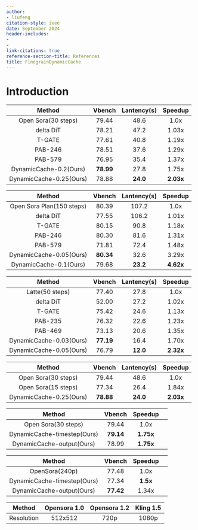 ```yaml
---
author:
- liufeng
citation-style: ieee
date: September 2024
header-includes:
- 
- 
link-citations: true
reference-section-title: References
title: FinegrainDynamicCache
---
```






# Introduction

|         Method          |  Vbench   | Lantency(s) |  Speedup  |
|:-----------------------:|:---------:|:-----------:|:---------:|
|   Open Sora(30 steps)   |   79.44   |    48.6     |   1.0x    |
|        delta DiT        |   78.21   |    47.2     |   1.03x   |
|         T-GATE          |   77.61   |    40.8     |   1.19x   |
|         PAB-246         |   78.51   |    37.6     |   1.29x   |
|         PAB-579         |   76.95   |    35.4     |   1.37x   |
| DynamicCache-0.2(Ours)  | **78.99** |    27.8     |   1.75x   |
| DynamicCache-0.25(Ours) |   78.88   |  **24.0**   | **2.03x** |

|          Method           |  Vbench   | Lantency(s) |  Speedup  |
|:-------------------------:|:---------:|:-----------:|:---------:|
| Open Sora Plan(150 steps) |   80.39   |    107.2    |   1.0x    |
|         delta DiT         |   77.55   |    106.2    |   1.01x   |
|          T-GATE           |   80.15   |    90.8     |   1.18x   |
|          PAB-246          |   80.30   |    81.6     |   1.31x   |
|          PAB-579          |   71.81   |    72.4     |   1.48x   |
|  DynamicCache-0.05(Ours)  | **80.34** |    32.6     |   3.29x   |
|  DynamicCache-0.1(Ours)   |   79.68   |  **23.2**   | **4.62x** |

|         Method          |  Vbench   | Lantency(s) |  Speedup  |
|:-----------------------:|:---------:|:-----------:|:---------:|
|     Latte(50 steps)     |   77.40   |    27.8     |   1.0x    |
|        delta DiT        |   52.00   |    27.2     |   1.02x   |
|         T-GATE          |   75.42   |    24.6     |   1.13x   |
|         PAB-235         |   76.32   |    22.6     |   1.23x   |
|         PAB-469         |   73.13   |    20.6     |   1.35x   |
| DynamicCache-0.03(Ours) | **77.19** |    16.4     |   1.70x   |
| DynamicCache-0.05(Ours) |   76.79   |  **12.0**   | **2.32x** |

|         Method          |  Vbench   | Lantency(s) |  Speedup  |
|:-----------------------:|:---------:|:-----------:|:---------:|
|   Open Sora(30 steps)   |   79.44   |    48.6     |   1.0x    |
|   Open Sora(15 steps)   |   77.34   |    26.4     |   1.84x   |
| DynamicCache-0.25(Ours) | **78.88** |  **24.0**   | **2.03x** |

|           Method            |  Vbench   |  Speedup  |     |
|:---------------------------:|:---------:|:---------:|:---:|
|     Open Sora(30 steps)     |   79.44   |   1.0x    |     |
| DynamicCache-timestep(Ours) | **79.14** | **1.75x** |     |
|  DynamicCache-output(Ours)  |   78.99   | **1.75x** |     |

|           Method            |  Vbench   | Speedup  |     |
|:---------------------------:|:---------:|:--------:|:---:|
|       OpenSora(240p)        |   77.48   |   1.0x   |     |
| DynamicCache-timestep(Ours) |   77.34   | **1.5x** |     |
|  DynamicCache-output(Ours)  | **77.42** |  1.34x   |     |

|   Method   | Opensora 1.0 | Opensora 1.2 | Kling 1.5 |
|:----------:|:------------:|:------------:|:---------:|
| Resolution |   512x512    |     720p     |   1080p   |
